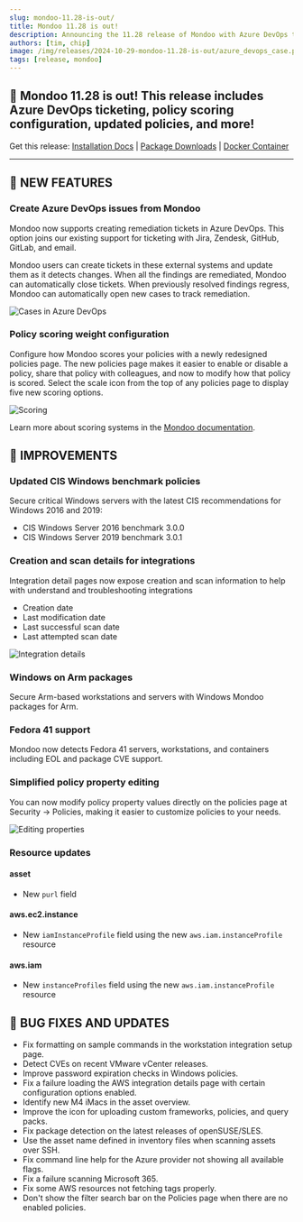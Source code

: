 ```yaml
---
slug: mondoo-11.28-is-out/
title: Mondoo 11.28 is out!
description: Announcing the 11.28 release of Mondoo with Azure DevOps ticketing, policy scoring configuration, updated policies, and more!
authors: [tim, chip]
image: /img/releases/2024-10-29-mondoo-11.28-is-out/azure_devops_case.png
tags: [release, mondoo]
---
```


## 🥳 Mondoo 11.28 is out! This release includes Azure DevOps ticketing, policy scoring configuration, updated policies, and more!

Get this release: [Installation Docs](https://mondoo.com/docs/cnspec/) | [Package Downloads](https://releases.mondoo.com/cnspec/) | [Docker Container](https://hub.docker.com/r/mondoo/cnspec)

---

## 🎉 NEW FEATURES

### Create Azure DevOps issues from Mondoo

Mondoo now supports creating remediation tickets in Azure DevOps. This option joins our existing support for ticketing with Jira, Zendesk, GitHub, GitLab, and email.

Mondoo users can create tickets in these external systems and update them as it detects changes. When all the findings are remediated, Mondoo can automatically close tickets. When previously resolved findings regress, Mondoo can automatically open new cases to track remediation.

![Cases in Azure DevOps](/img/releases/2024-10-29-mondoo-11.28-is-out/azure_devops_case.png)

### Policy scoring weight configuration

Configure how Mondoo scores your policies with a newly redesigned policies page. The new policies page makes it easier to enable or disable a policy, share that policy with colleagues, and now to modify how that policy is scored. Select the scale icon from the top of any policies page to display five new scoring options.

![Scoring](/img/releases/2024-10-29-mondoo-11.28-is-out/scoring.png)

Learn more about scoring systems in the [Mondoo documentation](https://mondoo.com/docs/platform/security/customize/score/).

## 🧹 IMPROVEMENTS

### Updated CIS Windows benchmark policies

Secure critical Windows servers with the latest CIS recommendations for Windows 2016 and 2019:

- CIS Windows Server 2016 benchmark 3.0.0
- CIS Windows Server 2019 benchmark 3.0.1

### Creation and scan details for integrations

Integration detail pages now expose creation and scan information to help with understand and troubleshooting integrations

- Creation date
- Last modification date
- Last successful scan date
- Last attempted scan date

![Integration details](/img/releases/2024-10-29-mondoo-11.28-is-out/integration_details.png)

### Windows on Arm packages

Secure Arm-based workstations and servers with Windows Mondoo packages for Arm.

### Fedora 41 support

Mondoo now detects Fedora 41 servers, workstations, and containers including EOL and package CVE support.

### Simplified policy property editing

You can now modify policy property values directly on the policies page at Security -> Policies, making it easier to customize policies to your needs.

![Editing properties](/img/releases/2024-10-29-mondoo-11.28-is-out/properties.png)

### Resource updates

#### asset

- New `purl` field

#### aws.ec2.instance

- New `iamInstanceProfile` field using the new `aws.iam.instanceProfile` resource

#### aws.iam

- New `instanceProfiles` field using the new `aws.iam.instanceProfile` resource

## 🐛 BUG FIXES AND UPDATES

- Fix formatting on sample commands in the workstation integration setup page.
- Detect CVEs on recent VMware vCenter releases.
- Improve password expiration checks in Windows policies.
- Fix a failure loading the AWS integration details page with certain configuration options enabled.
- Identify new M4 iMacs in the asset overview.
- Improve the icon for uploading custom frameworks, policies, and query packs.
- Fix package detection on the latest releases of openSUSE/SLES.
- Use the asset name defined in inventory files when scanning assets over SSH.
- Fix command line help for the Azure provider not showing all available flags.
- Fix a failure scanning Microsoft 365.
- Fix some AWS resources not fetching tags properly.
- Don't show the filter search bar on the Policies page when there are no enabled policies.
